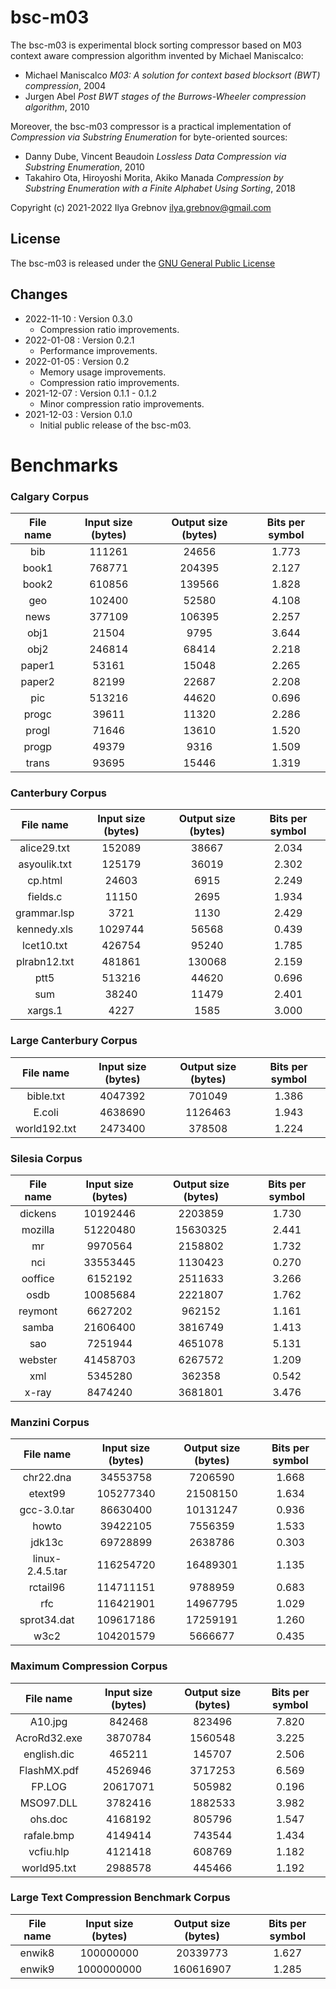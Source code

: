 # bsc-m03

The bsc-m03 is experimental block sorting compressor based on M03 context aware compression algorithm invented by Michael Maniscalco:
* Michael Maniscalco *M03: A solution for context based blocksort (BWT) compression*, 2004
* Jurgen Abel *Post BWT stages of the Burrows-Wheeler compression algorithm*, 2010

Moreover, the bsc-m03 compressor is a practical implementation of *Compression via Substring Enumeration* for byte-oriented sources:
* Danny Dube, Vincent Beaudoin *Lossless Data Compression via Substring Enumeration*, 2010
* Takahiro Ota, Hiroyoshi Morita, Akiko Manada *Compression by Substring Enumeration with a Finite Alphabet Using Sorting*, 2018

Copyright (c) 2021-2022 Ilya Grebnov <ilya.grebnov@gmail.com>

## License
The bsc-m03 is released under the [GNU General Public License](LICENSE "GNU General Public License")

## Changes
* 2022-11-10 : Version 0.3.0
  * Compression ratio improvements.
* 2022-01-08 : Version 0.2.1
  * Performance improvements.
* 2022-01-05 : Version 0.2
  * Memory usage improvements.
  * Compression ratio improvements.
* 2021-12-07 : Version 0.1.1 - 0.1.2
  * Minor compression ratio improvements.
* 2021-12-03 : Version 0.1.0
  * Initial public release of the bsc-m03.

# Benchmarks

### Calgary Corpus ###
| File name | Input size (bytes) | Output size (bytes) | Bits per symbol |
|:---------------:|:-----------:|:------------:|:-------:|
| bib | 111261 | 24656 | 1.773 |
| book1 | 768771 | 204395 | 2.127 |
| book2 | 610856 | 139566 | 1.828 |
| geo | 102400 | 52580 | 4.108 |
| news | 377109 | 106395 | 2.257 |
| obj1 | 21504 | 9795 | 3.644 |
| obj2 | 246814 | 68414 | 2.218 |
| paper1 | 53161 | 15048 | 2.265 |
| paper2 | 82199 | 22687 | 2.208 |
| pic | 513216 | 44620 | 0.696 |
| progc | 39611 | 11320 | 2.286 |
| progl | 71646 | 13610 | 1.520 |
| progp | 49379 | 9316 | 1.509 |
| trans | 93695 | 15446 | 1.319 |

### Canterbury Corpus ###
| File name | Input size (bytes) | Output size (bytes) | Bits per symbol |
|:---------------:|:-----------:|:------------:|:-------:|
| alice29.txt | 152089 | 38667 | 2.034 |
| asyoulik.txt | 125179 | 36019 | 2.302 |
| cp.html | 24603 | 6915 | 2.249 |
| fields.c | 11150 | 2695 | 1.934 |
| grammar.lsp | 3721 | 1130 | 2.429 |
| kennedy.xls | 1029744 | 56568 | 0.439 |
| lcet10.txt | 426754 | 95240 | 1.785 |
| plrabn12.txt | 481861 | 130068 | 2.159 |
| ptt5 | 513216 | 44620 | 0.696 |
| sum | 38240 | 11479 | 2.401 |
| xargs.1 | 4227 | 1585 | 3.000 |

### Large Canterbury Corpus ###
| File name | Input size (bytes) | Output size (bytes) | Bits per symbol |
|:---------------:|:-----------:|:------------:|:-------:|
| bible.txt | 4047392 | 701049 | 1.386 |
| E.coli | 4638690 | 1126463 | 1.943 |
| world192.txt | 2473400 | 378508 | 1.224 |

### Silesia Corpus ###
| File name | Input size (bytes) | Output size (bytes) | Bits per symbol |
|:---------------:|:-----------:|:------------:|:-------:|
| dickens | 10192446 | 2203859 | 1.730 |
| mozilla | 51220480 | 15630325 | 2.441 |
| mr | 9970564 | 2158802 | 1.732 |
| nci | 33553445 | 1130423 | 0.270 |
| ooffice | 6152192 | 2511633 | 3.266 |
| osdb | 10085684 | 2221807 | 1.762 |
| reymont | 6627202 | 962152 | 1.161 |
| samba | 21606400 | 3816749 | 1.413 |
| sao | 7251944 | 4651078 | 5.131 |
| webster | 41458703 | 6267572 | 1.209 |
| xml | 5345280 | 362358 | 0.542 |
| x-ray | 8474240 | 3681801 | 3.476 |

### Manzini Corpus ###
| File name | Input size (bytes) | Output size (bytes) | Bits per symbol |
|:---------------:|:-----------:|:------------:|:-------:|
| chr22.dna | 34553758 | 7206590 | 1.668 |
| etext99 | 105277340 | 21508150 | 1.634 |
| gcc-3.0.tar | 86630400 | 10131247 | 0.936 |
| howto | 39422105 | 7556359 | 1.533 |
| jdk13c | 69728899 | 2638786 | 0.303 |
| linux-2.4.5.tar | 116254720 | 16489301 | 1.135 |
| rctail96 | 114711151 | 9788959 | 0.683 |
| rfc | 116421901 | 14967795 | 1.029 |
| sprot34.dat | 109617186 | 17259191 | 1.260 |
| w3c2 | 104201579 | 5666677 | 0.435 |

### Maximum Compression Corpus ###
| File name | Input size (bytes) | Output size (bytes) | Bits per symbol |
|:---------------:|:-----------:|:------------:|:-------:|
| A10.jpg | 842468 | 823496 | 7.820 |
| AcroRd32.exe | 3870784 | 1560548 | 3.225 |
| english.dic | 465211 | 145707 | 2.506 |
| FlashMX.pdf | 4526946 | 3717253 | 6.569 |
| FP.LOG | 20617071 | 505982 | 0.196 |
| MSO97.DLL | 3782416 | 1882533 | 3.982 |
| ohs.doc | 4168192 | 805796 | 1.547 |
| rafale.bmp | 4149414 | 743544 | 1.434 |
| vcfiu.hlp | 4121418 | 608769 | 1.182 |
| world95.txt | 2988578 | 445466 | 1.192 |

### Large Text Compression Benchmark Corpus ###
| File name | Input size (bytes) | Output size (bytes) | Bits per symbol |
|:---------------:|:-----------:|:------------:|:-------:|
| enwik8 | 100000000 | 20339773 | 1.627 |
| enwik9 | 1000000000 | 160616907 | 1.285 |
